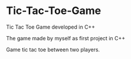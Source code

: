 # Tic-Tac-Toe-Game
Tic Tac Toe Game developed in C++ 

The game made by myself as first project in C++ 

Game tic tac toe between two players.
